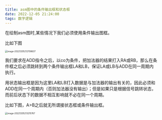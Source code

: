 ```yaml
---
title: asm图中的条件输出框和状态框
date: 2022-12-05 21:24:00
tags: 数字逻辑
---
```


在绘制asm图时,某些情况下我们必须使用条件输出图框。

比如下图

<img src="https://hexyl-1308974693.cos.ap-shanghai.myqcloud.com/imgs/202212052127704.png" alt="image-20221205212708637" style="zoom:50%;" />

我们要求在ADD指令之后，以co为条件，把加法器的结果打入RA或RB，那么在条件框之后必须跳转到两个条件输出框LA和LB，保证LA或LB与ADD在同一周期内执行。

用状态输出框是因为这里LA和LB打入数据是与加法器的输出有关的，因此必须和ADD在同一个周期内（否则加法器没有输出）；但是如果只是根据信号跳转状态，而前后状态下的数据不相互影响就不必在同一个周期。

比如下图，A>B之后就无所谓接状态框或条件输出框。

<img src="https://hexyl-1308974693.cos.ap-shanghai.myqcloud.com/imgs/202212052132815.png" alt="image-20221205213215767" style="zoom:50%;" />



